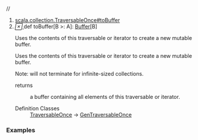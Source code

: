 //
<ol>
<li><a href="https://www.scala-lang.org/api/2.12.3/scala/collection/immutable/List.html#toBuffer[B>:A]:scala.collection.mutable.Buffer[B]">scala.collection.TraversableOnce#toBuffer</a></li>
<li name="scala.collection.TraversableOnce#toBuffer" visbl="pub" class="indented0 " data-isabs="false" fullcomment="yes" group="Ungrouped"> <a id="toBuffer[B>:A]:scala.collection.mutable.Buffer[B]"></a><a id="toBuffer[B>:A]:Buffer[B]"></a> <span class="permalink"> <a href="../../../scala/collection/immutable/List.html#toBuffer[B>:A]:scala.collection.mutable.Buffer[B]" title="Permalink"> <i class="material-icons"></i> </a> </span> <span class="modifier_kind"> <span class="modifier"></span> <span class="kind">def</span> </span> <span class="symbol"> <span class="name">toBuffer</span><span class="tparams">[<span name="B">B &gt;: <span class="extype" name="scala.collection.immutable.List.A">A</span></span>]</span><span class="result">: <a href="../mutable/Buffer.html" class="extype" name="scala.collection.mutable.Buffer">Buffer</a>[<span class="extype" name="scala.collection.TraversableOnce.toBuffer.B">B</span>]</span> </span> <p class="shortcomment cmt">Uses the contents of this traversable or iterator to create a new mutable buffer.</p>
 <div class="fullcomment">
  <div class="comment cmt">
   <p>Uses the contents of this traversable or iterator to create a new mutable buffer.</p>
   <p> Note: will not terminate for infinite-sized collections.</p>
  </div>
  <dl class="paramcmts block">
   <dt>
    returns
   </dt>
   <dd class="cmt">
    <p>a buffer containing all elements of this traversable or iterator.</p>
   </dd>
  </dl>
  <dl class="attributes block"> 
   <dt>
    Definition Classes
   </dt>
   <dd>
    <a href="../TraversableOnce.html" class="extype" name="scala.collection.TraversableOnce">TraversableOnce</a> → 
    <a href="../GenTraversableOnce.html" class="extype" name="scala.collection.GenTraversableOnce">GenTraversableOnce</a>
   </dd>
  </dl>
 </div> </li>
        </ol>


### Examples



